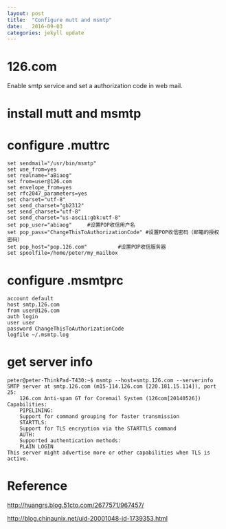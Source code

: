 ```yaml
---
layout: post
title:  "Configure mutt and msmtp"
date:   2016-09-03 
categories: jekyll update
---
```


# 126.com

Enable smtp service and set a authorization code in web mail.

# install mutt and msmtp

# configure .muttrc
	set sendmail="/usr/bin/msmtp"   
	set use_from=yes 
	set realname="aBiaog"     
	set from=user@126.com    
	set envelope_from=yes   
	set rfc2047_parameters=yes   
	set charset="utf-8"   
	set send_charset="gb2312" 
	set send_charset="utf-8" 
	set send_charset="us-ascii:gbk:utf-8" 
	set pop_user="abiaog"     #设置POP收信用户名
	set pop_pass="ChangeThisToAuthorizationCode" #设置POP收信密码（邮箱的授权密码）
	set pop_host="pop.126.com"          #设置POP收信服务器
	set spoolfile=/home/peter/my_mailbox 

# configure .msmtprc
	account default 
	host smtp.126.com 
	from user@126.com 
	auth login 
	user user  
	password ChangeThisToAuthorizationCode  
	logfile ~/.msmtp.log 


# get server info
	peter@peter-ThinkPad-T430:~$ msmtp --host=smtp.126.com --serverinfo
	SMTP server at smtp.126.com (m15-114.126.com [220.181.15.114]), port 25:
	    126.com Anti-spam GT for Coremail System (126com[20140526])
	Capabilities:
	    PIPELINING:
		Support for command grouping for faster transmission
	    STARTTLS:
		Support for TLS encryption via the STARTTLS command
	    AUTH:
		Supported authentication methods:
		PLAIN LOGIN 
	This server might advertise more or other capabilities when TLS is active.

# Reference

http://huangrs.blog.51cto.com/2677571/967457/

http://blog.chinaunix.net/uid-20001048-id-1739353.html

